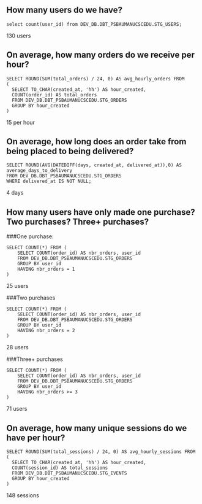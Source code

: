 ## How many users do we have?

```
select count(user_id) from DEV_DB.DBT_PSBAUMANUCSCEDU.STG_USERS;
```

130 users


## On average, how many orders do we receive per hour?

```
SELECT ROUND(SUM(total_orders) / 24, 0) AS avg_hourly_orders FROM 
(
  SELECT TO_CHAR(created_at, 'hh') AS hour_created,
  COUNT(order_id) AS total_orders
  FROM DEV_DB.DBT_PSBAUMANUCSCEDU.STG_ORDERS
  GROUP BY hour_created
) 
```

15 per hour

## On average, how long does an order take from being placed to being delivered?

```
SELECT ROUND(AVG(DATEDIFF(days, created_at, delivered_at)),0) AS average_days_to_delivery
FROM DEV_DB.DBT_PSBAUMANUCSCEDU.STG_ORDERS
WHERE delivered_at IS NOT NULL;
```

4 days

## How many users have only made one purchase? Two purchases? Three+ purchases?

###One purchase:

```
SELECT COUNT(*) FROM (
    SELECT COUNT(order_id) AS nbr_orders, user_id
    FROM DEV_DB.DBT_PSBAUMANUCSCEDU.STG_ORDERS
    GROUP BY user_id
    HAVING nbr_orders = 1
)
```

25 users

###Two purchases

```
SELECT COUNT(*) FROM (
    SELECT COUNT(order_id) AS nbr_orders, user_id
    FROM DEV_DB.DBT_PSBAUMANUCSCEDU.STG_ORDERS
    GROUP BY user_id
    HAVING nbr_orders = 2
)
```

28 users

###Three+ purchases

```
SELECT COUNT(*) FROM (
    SELECT COUNT(order_id) AS nbr_orders, user_id
    FROM DEV_DB.DBT_PSBAUMANUCSCEDU.STG_ORDERS
    GROUP BY user_id
    HAVING nbr_orders >= 3
)
```

71 users

## On average, how many unique sessions do we have per hour?

```
SELECT ROUND(SUM(total_sessions) / 24, 0) AS avg_hourly_sessions FROM 
(
  SELECT TO_CHAR(created_at, 'hh') AS hour_created,
  COUNT(session_id) AS total_sessions
  FROM DEV_DB.DBT_PSBAUMANUCSCEDU.STG_EVENTS
  GROUP BY hour_created
) 
```

148 sessions
